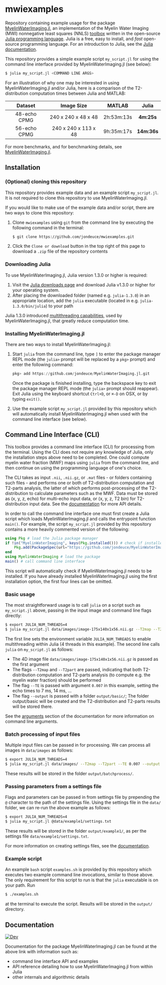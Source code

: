 # mwiexamples

Repository containing example usage for the package [MyelinWaterImaging.jl](https://github.com/jondeuce/MyelinWaterImaging.jl.git), an implementation of the Myelin Water Imaging (MWI) nonnegative least squares (NNLS) [toolbox](https://mriresearch.med.ubc.ca/news-projects/myelin-water-fraction/) written in the open-source [Julia programming language](https://julialang.org/).
Julia is a free, easy to install, and *fast* open-source programming language.
For an introduction to Julia, see the [Julia documentation](https://docs.julialang.org/en/v1.3/).

This repository provides a simple example script `my_script.jl` for using the command line interface provided by MyelinWaterImaging.jl (see below):

```bash
$ julia my_script.jl <COMMAND LINE ARGS>
```

For an illustration of why one may be interested in using MyelinWaterImaging.jl and/or Julia, here is a comparison of the T2-distribution computation times between Julia and MATLAB:

<center>

| Dataset      | Image Size           | MATLAB      | Julia       |
| :---:        | :---:                | :---:       | :---:       |
| 48-echo CPMG | 240 x 240 x 48 x 48  | 2h:53m:13s  | **4m:25s**  |
| 56-echo CPMG | 240 x 240 x 113 x 48 | 9h:35m:17s  | **14m:36s** |

</center>

For more benchmarks, and for benchmarking details, see [MyelinWaterImaging.jl](https://github.com/jondeuce/MyelinWaterImaging.jl#benchmarks).

## Installation

### (Optional) cloning this repository

This repository provides example data and an example script `my_script.jl`.
It is not required to clone this repository to use MyelinWaterImaging.jl.

If you would like to make use of the example data and/or script, there are two ways to clone this repository:

1. Clone `mwiexamples` using `git` from the command line by executing the following command in the terminal:

    ```bash
    $ git clone https://github.com/jondeuce/mwiexamples.git
    ```
2. Click the `Clone or download` button in the top right of this page to download a `.zip` file of the repository contents

### Downloading Julia

To use MyelinWaterImaging.jl, Julia version 1.3.0 or higher is required:

1. Visit the [Julia downloads page](https://julialang.org/downloads/) and download Julia v1.3.0 or higher for your operating system.
2. After placing the downloaded folder (named e.g. `julia-1.3.0`) in an appropriate location, add the `julia` executable (located in e.g. `julia-1.3.0/bin/julia`) to your path

Julia 1.3.0 introduced [multithreading capabilities](https://julialang.org/blog/2019/07/multithreading), used by MyelinWaterImaging.jl, that greatly reduce computation time.

### Installing MyelinWaterImaging.jl

There are two ways to install MyelinWaterImaging.jl:

1.  Start `julia` from the command line, type `]` to enter the package manager REPL mode (the `julia>` prompt will be replaced by a `pkg>` prompt) and enter the following command:

    ```julia
    pkg> add https://github.com/jondeuce/MyelinWaterImaging.jl.git
    ```

    Once the package is finished installing, type the backspace key to exit the package manager REPL mode (the `julia>` prompt should reappear).
    Exit Julia using the keyboard shortcut `Ctrl+D`, or `⌘-D` on OSX, or by typing `exit()`.

2. Use the example script `my_script.jl` provided by this repository which will automatically install MyelinWaterImaging.jl when used with the command line interface (see below).

## Command Line Interface (CLI)

This toolbox provides a command line interface (CLI) for processing from the terminal.
Using the CLI does not require any knowledge of Julia, only the installation steps above need to be completed.
One could compute myelin water fraction (MWF) maps using `julia` from the command line, and then continue on using the programming language of one's choice.

The CLI takes as input `.nii`, `.nii.gz`, or `.mat` files - or folders containing such files - and performs one or both of T2-distribution computation and T2-parts analysis, the latter of which performs post-processing of the T2-distribution to calculate parameters such as the MWF.
Data must be stored as (x, y, z, echo) for multi-echo input data, or (x, y, z, T2 bin) for T2-distribution input data.
See the [documentation](https://jondeuce.github.io/MyelinWaterImaging.jl/dev/cli) for more API details.

In order to call the command line interface one must first create a Julia script which loads MyelinWaterImaging.jl and calls the entrypoint function `main()`.
For example, the script `my_script.jl` provided by this repository contains a more heavily commented version of the following:

```julia
using Pkg # load the Julia package manager
if !in("MyelinWaterImaging", keys(Pkg.installed())) # check if installed
    Pkg.add(PackageSpec(url="https://github.com/jondeuce/MyelinWaterImaging.jl.git"))
end
using MyelinWaterImaging # load the package
main() # call command line interface
```

This script will automatically check if MyelinWaterImaging.jl needs to be installed.
If you have already installed MyelinWaterImaging.jl using the first installation option, the first four lines can be omitted.

### Basic usage

The most straightforward usage is to call `julia` on a script such as `my_script.jl` above, passing in the input image and command line flags directly:

```bash
$ export JULIA_NUM_THREADS=4
$ julia my_script.jl data/images/image-175x140x1x56.nii.gz --T2map --T2part --TE 0.007 --output output/basic/
```

The first line sets the environment variable `JULIA_NUM_THREADS` to enable multithreading within Julia (4 threads in this example).
The second line calls `julia` on `my_script.jl` as follows:

* The 4D image file `data/images/image-175x140x1x56.nii.gz` is passed as the first argument
* The flags `--T2map` and `--T2part` are passed, indicating that both T2-distribution computation and T2-parts analysis (to compute e.g. the myelin water fraction) should be performed
* The flag `--TE` is passed with argument `0.007` in this example, setting the echo times to 7 ms, 14 ms, ...
* The flag `--output` is passed with a folder `output/basic/`; The folder output/basic will be created and the T2-distribution and T2-parts results will be stored there.

See the [arguments](https://jondeuce.github.io/MyelinWaterImaging.jl/dev/cli/#Arguments-1) section of the documentation for more information on command line arguments.

### Batch processing of input files

Multiple input files can be passed in for processing.
We can process all images in `data/images` as follows:

```bash
$ export JULIA_NUM_THREADS=4
$ julia my_script.jl data/images/ --T2map --T2part --TE 0.007 --output output/batchprocess/
```

These results will be stored in the folder `output/batchprocess/`.

### Passing parameters from a settings file

Flags and parameters can be passed in from settings file by prepending the `@` character to the path of the settings file.
Using the settings file in the `data/` folder, we can re-run the above example as follows:

```bash
$ export JULIA_NUM_THREADS=4
$ julia my_script.jl @data/example1/settings.txt
```

These results will be stored in the folder `output/example1/`, as per the settings file `data/example1/settings.txt`.

For more information on creating settings files, see the [documentation](https://jondeuce.github.io/MyelinWaterImaging.jl/dev/cli/#Settings-files-1).

### Example script

An example `bash` script `examples.sh` is provided by this repository which executes two example command line invocations, similar to those above.
The only requirement for this script to run is that the `julia` executable is on your path.
Run

```bash
$ ./examples.sh
```

at the terminal to execute the script.
Results will be stored in the `output/` directory.

## Documentation

[![Dev](https://img.shields.io/badge/docs-dev-blue.svg)](https://jondeuce.github.io/MyelinWaterImaging.jl/dev)

Documentation for the package MyelinWaterImaging.jl can be found at the above link with information such as:
* command line interface API and examples
* API reference detailing how to use MyelinWaterImaging.jl from within Julia
* other internals and algorithmic details
